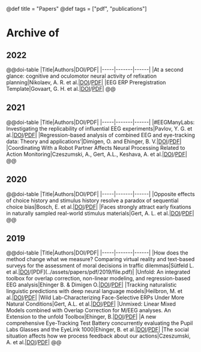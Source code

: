 @def title = "Papers"
@def tags = ["pdf", "publications"]

# Archive of 
## 2022
@@doi-table
|Title|Authors|DOI/PDF|
|-----|-------|------|
|At a second glance: cognitive and oculomotor neural activity of refixation planning|Nikolaev, A. R. et al.|[DOI](https://doi.org/10.1101/660308)/[PDF](../assets/papers/pdf/2022/660308v4.full.pdf)| 
|EEG ERP Preregistration Template|Govaart, G. H. et al.|[DOI](https://doi.org/10.31222/osf.io/4nvpt)/[PDF](../assets/papers/pdf/2022/govaart-eeg-erp-prereg-template-2022.pdf)| 
@@


## 2021
@@doi-table
|Title|Authors|DOI/PDF|
|-----|-------|------|
|#EEGManyLabs: Investigating the replicability of influential EEG experiments|Pavlov, Y. G. et al.|[DOI](https://doi.org/10.1016/j.cortex.2021.03.013)/[PDF](../assets/papers/pdf/2021/1-s2.0-S0010945221001106-main.pdf)|
|Regression-based analysis of combined EEG and eye-tracking data: Theory and applications’|Dimigen, O. and Ehinger, B. V.|[DOI](https://doi.org/10.1167/jov.21.1.3)/[PDF](../assets/papers/pdf/2021/i1534-7362-21-1-3_1609933604.85964.pdf)|
|Coordinating With a Robot Partner Affects Neural Processing Related to Action Monitoring|Czeszumski, A., Gert, A.L., Keshava, A. et al.|[DOI](https://doi.org/10.3389/fnbot.2021.686010)/[PDF](../assets/papers/pdf/2021/fnbot-15-686010.pdf.pdf)|
@@

## 2020
@@doi-table
|Title|Authors|DOI/PDF|
|-----|-------|------|
|Opposite effects of choice history and stimulus history resolve a paradox of sequential choice bias|Bosch, E. et al.|[DOI](https://doi.org/10.1167/jov.20.12.9)/[PDF](../assets/papers/pdf/2020/i1534-7362-20-12-9_1605697937.23632.pdf)|
|Faces strongly attract early fixations in naturally sampled real-world stimulus materials|Gert, A. L. et al.|[DOI](https://doi.org/10.1145/3379156.3391377)/[PDF](.)|
@@

## 2019
@@doi-table
|Title|Authors|DOI/PDF|
|-----|-------|------|
|How does the method change what we measure? Comparing virtual reality and text-based surveys for the assessment of moral decisions in traffic dilemmas|Sütfeld L. et al.|[DOI](https://doi.org/[10.1371/journal.pone.0223108](https://doi.org/10.1371/journal.pone.0223108))/[PDF](../assets/papers/pdf/2019/file.pdf)|
|Unfold: An integrated toolbox for overlap correction, non-linear modeling, and regression-based EEG analysis|Ehinger B. & Dimigen O.|[DOI](https://doi.org/10.7717/peerj.7838)/[PDF](../assets/papers/pdf/2019/peerj-7838.pdf)|
|Tracking naturalistic linguistic predictions with deep neural language models|Heilbron, M. et al.|[DOI](https://doi.org/10.48550/arXiv.1909.04400)/[PDF](../assets/papers/pdf/2019/1909.04400.pdf)|
|Wild Lab-Characterizing Face-Selective ERPs Under More Natural Conditions|Gert, A.L. et al.|[DOI](https://doi.org/N/A)/[PDF](.)|
|Unmixed: Linear Mixed Models combined with Overlap Correction for M/EEG analyses. An Extension to the unfold Toolbox|Ehinger, B.|[DOI](https://doi.org/10.32470/CCN.2019.1102-0)/[PDF](../assets/papers/pdf/2019/f94dc2de117bf2d95467bc8dc4d9b180d242.pdf)|
|A new comprehensive Eye-Tracking Test Battery concurrently evaluating the Pupil Labs Glasses and the EyeLink 1000|Ehinger, B. et al.|[DOI](https://doi.org/10.7717/peerj.7086)/[PDF](../assets/papers/pdf/2019/peerj-7086.pdf)|
|The social situation affects how we process feedback about our actions|Czeszumski, A. et al.|[DOI](https://doi.org/10.3389/fpsyg.2019.00361)/[PDF](../assets/papers/pdf/2019/fpsyg-10-00361.pdf)|
@@

